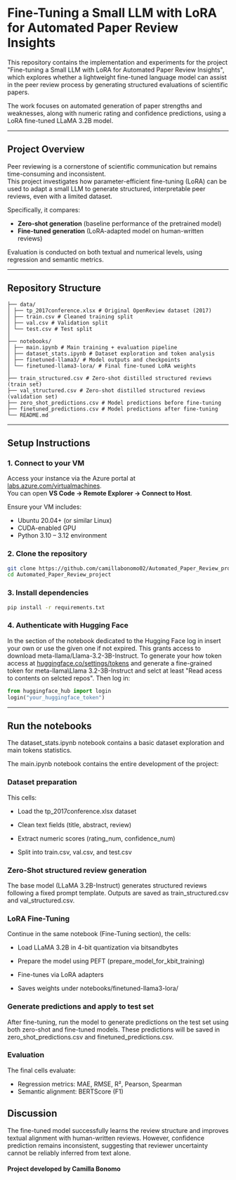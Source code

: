 # Fine-Tuning a Small LLM with LoRA for Automated Paper Review Insights

This repository contains the implementation and experiments for the project "Fine-tuning a Small LLM with LoRA for Automated Paper Review Insights", which explores whether a lightweight fine-tuned language model can assist in the peer review process by generating structured evaluations of scientific papers.

The work focuses on automated generation of paper strengths and weaknesses, along with numeric rating and confidence predictions, using a LoRA fine-tuned LLaMA 3.2B model.

---

## Project Overview

Peer reviewing is a cornerstone of scientific communication but remains time-consuming and inconsistent.  
This project investigates how parameter-efficient fine-tuning (LoRA) can be used to adapt a small LLM to generate structured, interpretable peer reviews, even with a limited dataset.  

Specifically, it compares:
- **Zero-shot generation** (baseline performance of the pretrained model)
- **Fine-tuned generation** (LoRA-adapted model on human-written reviews)

Evaluation is conducted on both textual and numerical levels, using regression and semantic metrics.

---

## Repository Structure
```
├── data/
│ ├── tp_2017conference.xlsx # Original OpenReview dataset (2017)
│ ├── train.csv # Cleaned training split
│ ├── val.csv # Validation split
│ └── test.csv # Test split
│
├── notebooks/
│ ├── main.ipynb # Main training + evaluation pipeline
│ ├── dataset_stats.ipynb # Dataset exploration and token analysis
│ ├── finetuned-llama3/ # Model outputs and checkpoints
│ └── finetuned-llama3-lora/ # Final fine-tuned LoRA weights
│
├── train_structured.csv # Zero-shot distilled structured reviews (train set)
├── val_structured.csv # Zero-shot distilled structured reviews (validation set)
├── zero_shot_predictions.csv # Model predictions before fine-tuning
├── finetuned_predictions.csv # Model predictions after fine-tuning
└── README.md
```
---
## Setup Instructions

### 1. Connect to your VM
Access your instance via the Azure portal at [labs.azure.com/virtualmachines](https://labs.azure.com/virtualmachines).  
You can open **VS Code → Remote Explorer → Connect to Host**.

Ensure your VM includes:
- Ubuntu 20.04+ (or similar Linux)
- CUDA-enabled GPU
- Python 3.10 – 3.12 environment

### 2. Clone the repository
```bash
git clone https://github.com/camillabonomo02/Automated_Paper_Review_project.git
cd Automated_Paper_Review_project
```
### 3. Install dependencies
```bash
pip install -r requirements.txt
```

### 4. Authenticate with Hugging Face
In the section of the notebook dedicated to the Hugging Face log in insert your own or use the given one if not expired. This grants access to download meta-llama/Llama-3.2-3B-Instruct.
To generate your how token access at [huggingface.co/settings/tokens](https://huggingface.co/settings/tokens) and generate a fine-grained token for meta-llama\Llama 3.2-3B-Instruct and selct at least "Read acess to contents on selcted repos".
Then log in:

```python
from huggingface_hub import login
login("your_huggingface_token")
```
---

## Run the notebooks
The dataset_stats.ipynb notebook contains a basic dataset exploration and main tokens statistics.

The main.ipynb notebook contains the entire development of the project:

### Dataset preparation
This cells:

- Load the tp_2017conference.xlsx dataset

- Clean text fields (title, abstract, review)

- Extract numeric scores (rating_num, confidence_num)

- Split into train.csv, val.csv, and test.csv

### Zero-Shot structured review generation
The base model (LLaMA 3.2B-Instruct) generates structured reviews following a fixed prompt template.
Outputs are saved as train_structured.csv and val_structured.csv.

### LoRA Fine-Tuning
Continue in the same notebook (Fine-Tuning section), the cells:

- Load LLaMA 3.2B in 4-bit quantization via bitsandbytes

- Prepare the model using PEFT (prepare_model_for_kbit_training)

- Fine-tunes via LoRA adapters

- Saves weights under notebooks/finetuned-llama3-lora/

### Generate predictions and apply to test set
After fine-tuning, run the model to generate predictions on the test set using both zero-shot and fine-tuned models.
These predictions will be saved in zero_shot_predictions.csv and finetuned_predictions.csv.

### Evaluation
The final cells evaluate:

- Regression metrics: MAE, RMSE, R², Pearson, Spearman
- Semantic alignment: BERTScore (F1)

## Discussion
The fine-tuned model successfully learns the review structure and improves textual alignment with human-written reviews.
However, confidence prediction remains inconsistent, suggesting that reviewer uncertainty cannot be reliably inferred from text alone.


#### Project developed by Camilla Bonomo

